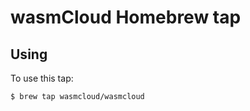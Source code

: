 # wasmCloud Homebrew tap

## Using

To use this tap:

```console
$ brew tap wasmcloud/wasmcloud
```
